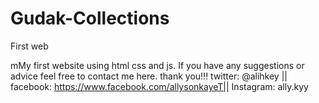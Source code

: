 # Gudak-Collections
First web

mMy first website using html css and js. If you have any suggestions or advice feel free to contact me here. thank you!!!
twitter: @alihkey ||
facebook: https://www.facebook.com/allysonkayeT||
Instagram: ally.kyy
